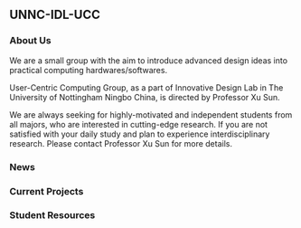 ## UNNC-IDL-UCC

### About Us

  We are a small group with the aim to introduce advanced design ideas into practical computing hardwares/softwares. 
  
  User-Centric Computing Group, as a part of Innovative Design Lab in The University of Nottingham Ningbo China, is directed by Professor Xu Sun.
  
  We are always seeking for highly-motivated and independent students from all majors, who are interested in cutting-edge research. If you are not satisfied with your daily study and plan to experience interdisciplinary research. Please contact Professor Xu Sun for more details. 

### News


### Current Projects


### Student Resources
